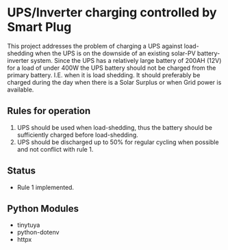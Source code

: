 # UPS/Inverter charging controlled by Smart Plug

This project addresses the problem of charging a UPS against load-shedding when the UPS is on the downside of an existing solar-PV battery-inverter system.
Since the UPS has a relatively large battery of 200AH (12V) for a load of under 400W the UPS battery should not be charged from the primary battery. I.E. when it is load shedding. It should preferably be charged during the day when there is a Solar Surplus or when Grid power is available.


## Rules for operation

1. UPS should be used when load-shedding, thus the battery should be sufficiently charged before load-shedding.
2. UPS should be discharged up to 50% for regular cycling when possible and not conflict with rule 1.


## Status

- Rule 1 implemented.



## Python Modules

- tinytuya
- python-dotenv
- httpx
